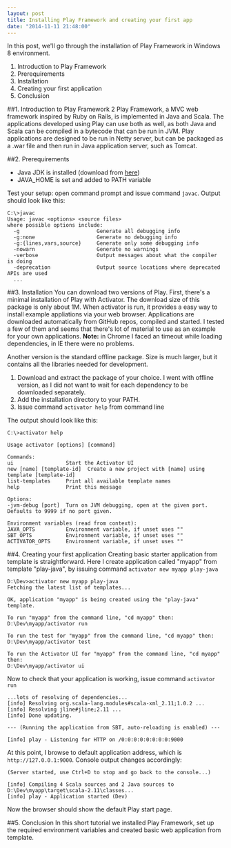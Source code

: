 ```yaml
---
layout: post
title: Installing Play Framework and creating your first app
date: "2014-11-11 21:48:00"
---
```

In this post, we'll go through the installation of Play Framework in Windows 8 environment.
1. Introduction to Play Framework
2. Prerequirements
3. Installation
4. Creating your first application
5. Conclusion

##1. Introduction to Play Framework 2
Play Framework, a MVC web framework inspired by Ruby on Rails, is implemented in Java and Scala. The applications developed using Play can use both as well, as both Java and Scala can be compiled in a bytecode that can be run in JVM. Play applications are designed to be run in Netty server, but can be packaged as a .war file and then run in Java application server, such as Tomcat. 

##2. Prerequirements
- Java JDK is installed (download from [here](http://www.oracle.com/technetwork/java/javase/downloads/index.html))
- JAVA_HOME is set and added to PATH variable

Test your setup: open command prompt and issue command ```javac```. Output should look like this:

    C:\>javac
    Usage: javac <options> <source files>
    where possible options include:
      -g                         Generate all debugging info
      -g:none                    Generate no debugging info
      -g:{lines,vars,source}     Generate only some debugging info
      -nowarn                    Generate no warnings
      -verbose                   Output messages about what the compiler is doing
      -deprecation               Output source locations where deprecated APIs are used
      ...

##3. Installation
You can download two versions of Play. First, there's a minimal installation of Play with Activator. The download size of this package is only about 1M. When activator is run, it provides a easy way to install example appliations via your web browser. Applications are downloaded automatically from GitHub repos, compiled and started. I tested a few of them and seems that there's lot of material to use as an example for your own applications. **Note:** in Chrome I faced an timeout while loading dependencies, in IE there were no problems. 

Another version is the standard offline package. Size is much larger, but it contains all the libraries needed for development. 

1. Download and extract the package of your choice. I went with offline version, as I did not want to wait for each dependency to be downloaded separately.
2. Add the installation directory to your PATH.
3. Issue command ```activator help``` from command line

The output should look like this:

    C:\>activator help

    Usage activator [options] [command]

    Commands:
    ui                 Start the Activator UI
    new [name] [template-id]  Create a new project with [name] using template [template-id]
    list-templates     Print all available template names
    help               Print this message

    Options:
    -jvm-debug [port]  Turn on JVM debugging, open at the given port.  Defaults to 9999 if no port given.

    Environment variables (read from context):
    JAVA_OPTS          Environment variable, if unset uses ""
    SBT_OPTS           Environment variable, if unset uses ""
    ACTIVATOR_OPTS     Environment variable, if unset uses ""

##4. Creating your first application
Creating basic starter application from template is straightforward. Here I create application called "myapp" from template "play-java", by issuing command ```activator new myapp play-java```

    D:\Dev>activator new myapp play-java
    Fetching the latest list of templates...

    OK, application "myapp" is being created using the "play-java" template.

    To run "myapp" from the command line, "cd myapp" then:
    D:\Dev\myapp/activator run

    To run the test for "myapp" from the command line, "cd myapp" then:
    D:\Dev\myapp/activator test

    To run the Activator UI for "myapp" from the command line, "cd myapp" then:
    D:\Dev\myapp/activator ui

Now to check that your application is working, issue command ```activator run```
    
    ...lots of resolving of dependencies...
    [info] Resolving org.scala-lang.modules#scala-xml_2.11;1.0.2 ...
    [info] Resolving jline#jline;2.11 ...
    [info] Done updating.

    --- (Running the application from SBT, auto-reloading is enabled) ---

    [info] play - Listening for HTTP on /0:0:0:0:0:0:0:0:9000

At this point, I browse to default application address, which is ```http://127.0.0.1:9000```. Console output changes accordingly:

    (Server started, use Ctrl+D to stop and go back to the console...)

    [info] Compiling 4 Scala sources and 2 Java sources to D:\Dev\myapp\target\scala-2.11\classes...
    [info] play - Application started (Dev)
Now the browser should show the default Play start page.

##5. Conclusion
In this short tutorial we installed Play Framework, set up the required environment variables and created basic web application from template. 
